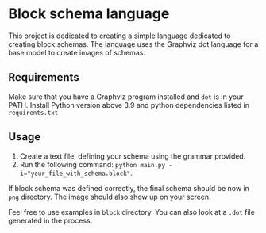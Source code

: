 # Block schema language

This project is dedicated to creating a simple language dedicated to creating block schemas. The language uses the Graphviz dot language for a base model to create images of schemas.

## Requirements

Make sure that you have a Graphviz program installed and `dot` is in your PATH. Install Python version above 3.9 and python dependencies listed in `requirents.txt`

## Usage 

1. Create a text file, defining your schema using the grammar provided. 
2. Run the following command:
` python main.py -i="your_file_with_schema.block" `.

If block schema was defined correctly, the final schema should be now in `png` directory. The image should also show up on your screen.

Feel free to use examples in `block` directory. You can also look at a `.dot` file generated in the process.